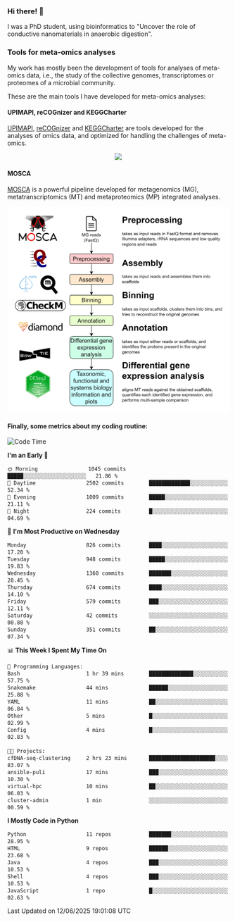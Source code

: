 ### Hi there! 👋

I was a PhD student, using bioinformatics to "Uncover the role of conductive nanomaterials in anaerobic digestion".

### Tools for meta-omics analyses

My work has mostly been the development of tools for analyses of meta-omics data, i.e., the study of the collective genomes, transcriptomes or proteomes of a microbial community.

These are the main tools I have developed for meta-omics analyses:

#### UPIMAPI, reCOGnizer and KEGGCharter

[UPIMAPI](https://github.com/iquasere/UPIMAPI), [reCOGnizer](https://github.com/iquasere/reCOGnizer) and [KEGGCharter](https://github.com/iquasere/KEGGCharter) are tools developed for the analyses of omics data, and optimized for handling the challenges of meta-omics.

<p align="center">
    <img src="assets/annotation_paper.png">
</p>

#### MOSCA

[MOSCA](https://github.com/iquasere/MOSCA) is a powerful pipeline developed for metagenomics (MG), metatranscriptomics (MT) and metaproteomics (MP) integrated analyses.

<p align="center">
    <img src="assets/mosca_workflow.png" align="center" width="700">
</p>


#### Finally, some metrics about my coding routine:

<!--START_SECTION:waka-->
![Code Time](http://img.shields.io/badge/Code%20Time-953%20hrs%2016%20mins-blue)

**I'm an Early 🐤** 

```text
🌞 Morning                1045 commits        █████░░░░░░░░░░░░░░░░░░░░   21.86 % 
🌆 Daytime                2502 commits        █████████████░░░░░░░░░░░░   52.34 % 
🌃 Evening                1009 commits        █████░░░░░░░░░░░░░░░░░░░░   21.11 % 
🌙 Night                  224 commits         █░░░░░░░░░░░░░░░░░░░░░░░░   04.69 % 
```
📅 **I'm Most Productive on Wednesday** 

```text
Monday                   826 commits         ████░░░░░░░░░░░░░░░░░░░░░   17.28 % 
Tuesday                  948 commits         █████░░░░░░░░░░░░░░░░░░░░   19.83 % 
Wednesday                1360 commits        ███████░░░░░░░░░░░░░░░░░░   28.45 % 
Thursday                 674 commits         ████░░░░░░░░░░░░░░░░░░░░░   14.10 % 
Friday                   579 commits         ███░░░░░░░░░░░░░░░░░░░░░░   12.11 % 
Saturday                 42 commits          ░░░░░░░░░░░░░░░░░░░░░░░░░   00.88 % 
Sunday                   351 commits         ██░░░░░░░░░░░░░░░░░░░░░░░   07.34 % 
```


📊 **This Week I Spent My Time On** 

```text
💬 Programming Languages: 
Bash                     1 hr 39 mins        ██████████████░░░░░░░░░░░   57.75 % 
Snakemake                44 mins             ██████░░░░░░░░░░░░░░░░░░░   25.88 % 
YAML                     11 mins             ██░░░░░░░░░░░░░░░░░░░░░░░   06.84 % 
Other                    5 mins              █░░░░░░░░░░░░░░░░░░░░░░░░   02.99 % 
Config                   4 mins              █░░░░░░░░░░░░░░░░░░░░░░░░   02.83 % 

🐱‍💻 Projects: 
cfDNA-seq-clustering     2 hrs 23 mins       █████████████████████░░░░   83.07 % 
ansible-puli             17 mins             ███░░░░░░░░░░░░░░░░░░░░░░   10.30 % 
virtual-hpc              10 mins             ██░░░░░░░░░░░░░░░░░░░░░░░   06.03 % 
cluster-admin            1 min               ░░░░░░░░░░░░░░░░░░░░░░░░░   00.59 % 
```

**I Mostly Code in Python** 

```text
Python                   11 repos            ███████░░░░░░░░░░░░░░░░░░   28.95 % 
HTML                     9 repos             ██████░░░░░░░░░░░░░░░░░░░   23.68 % 
Java                     4 repos             ███░░░░░░░░░░░░░░░░░░░░░░   10.53 % 
Shell                    4 repos             ███░░░░░░░░░░░░░░░░░░░░░░   10.53 % 
JavaScript               1 repo              █░░░░░░░░░░░░░░░░░░░░░░░░   02.63 % 
```




 Last Updated on 12/06/2025 19:01:08 UTC
<!--END_SECTION:waka-->
